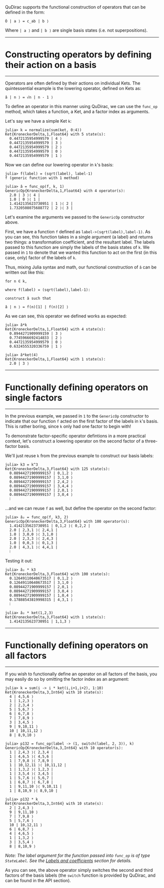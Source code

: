 QuDirac supports the functional construction of operators that can be defined in the form:

```
Ô | a ⟩ = c_ab | b ⟩
```

Where `| a ⟩` and `| b ⟩` are single basis states (i.e. not superpositions).

---
# Constructing operators by defining their action on a basis
---

Operators are often defined by their actions on individual Kets. The quintessential example is the lowering operator, defined
on Kets as:

```
â | n ⟩ = √n | n - 1 ⟩
``` 

To define an operator in this manner using QuDirac, we can use the `func_op` method, 
which takes a function, a Ket, and a factor index as arguments. 

Let's say we have a simple Ket `k`:

```
julia> k = normalize(sum(ket, 0:4))
Ket{KroneckerDelta,1,Float64} with 5 state(s):
  0.4472135954999579 | 4 ⟩
  0.4472135954999579 | 3 ⟩
  0.4472135954999579 | 2 ⟩
  0.4472135954999579 | 0 ⟩
  0.4472135954999579 | 1 ⟩
```

Now we can define our lowering operator in `k`'s basis:

```
julia> f(label) = (sqrt(label), label-1)
f (generic function with 1 method)

julia> â = func_op(f, k, 1)
GenericOp{KroneckerDelta,1,Float64} with 4 operator(s):
  2.0 | 3 ⟩⟨ 4 |
  1.0 | 0 ⟩⟨ 1 |
  1.4142135623730951 | 1 ⟩⟨ 2 |
  1.7320508075688772 | 2 ⟩⟨ 3 |
```

Let's examine the arguments we passed to the `GenericOp` constructor above. 

First, we have a function `f` defined as `label->(sqrt(label),label-1)`. As you can see, this
function takes in a single argument (a label) and returns two things: a transformation coefficient, 
and the resultant label. The labels passed to this function are simply the labels of the basis
states of `k`. We passed in `1` to denote that we wanted this function to act on the
first (in this case, only) factor of the labels of `k`.

Thus, mixing Julia syntax and math, our functional construction of `â` can be written out like this:

```
for n ∈ k, 

where f(label) = (sqrt(label),label-1):

construct â such that

â | n ⟩ = f(n)[1] | f(n)[2] ⟩
``` 

As we can see, this operator we defined works as expected:

```
julia> â*k
Ket{KroneckerDelta,1,Float64} with 4 state(s):
  0.8944271909999159 | 3 ⟩
  0.7745966692414833 | 2 ⟩
  0.4472135954999579 | 0 ⟩
  0.6324555320336759 | 1 ⟩

julia> â*ket(4)
Ket{KroneckerDelta,1,Float64} with 1 state(s):
  2.0 | 3 ⟩
```

---
# Functionally defining operators on single factors
---

In the previous example, we passed in `1` to the `GenericOp` constructor to indicate that our function `f`
acted on the first factor of the labels in `k`'s basis. This is rather boring, since `k` only had one factor 
to begin with!

To demonstrate factor-specific operator defintions in a more practical context, let's construct a lowering 
operator on the second factor of a three-factor basis.

We'll just reuse `k` from the previous example to construct our basis labels:

```
julia> k3 = k^3
Ket{KroneckerDelta,3,Float64} with 125 state(s):
  0.08944271909999157 | 0,1,2 ⟩
  0.08944271909999157 | 3,1,0 ⟩
  0.08944271909999157 | 2,4,2 ⟩
  0.08944271909999157 | 3,4,4 ⟩
  0.08944271909999157 | 2,0,1 ⟩
  0.08944271909999157 | 3,0,4 ⟩
  ⁞
```

...and we can reuse `f` as well, but define the operator on the second factor:

```
julia> â₂ = func_op(f, k3, 2)
GenericOp{KroneckerDelta,3,Float64} with 100 operator(s):
  1.4142135623730951 | 0,1,2 ⟩⟨ 0,2,2 |
  2.0 | 2,3,1 ⟩⟨ 2,4,1 |
  1.0 | 3,0,0 ⟩⟨ 3,1,0 |
  2.0 | 2,3,3 ⟩⟨ 2,4,3 |
  1.0 | 0,0,3 ⟩⟨ 0,1,3 |
  2.0 | 4,3,1 ⟩⟨ 4,4,1 |
  ⁞
```

Testing it out:

```
julia> â₂ * k3
Ket{KroneckerDelta,3,Float64} with 100 state(s):
  0.12649110640673517 | 0,1,2 ⟩
  0.12649110640673517 | 3,1,0 ⟩
  0.08944271909999157 | 2,0,1 ⟩
  0.08944271909999157 | 3,0,4 ⟩
  0.08944271909999157 | 1,0,4 ⟩
  0.17888543819998315 | 4,3,1 ⟩
  ⁞

julia> â₂ * ket(1,2,3)
Ket{KroneckerDelta,3,Float64} with 1 state(s):
  1.4142135623730951 | 1,1,3 ⟩
```

---
# Functionally defining operators on all factors
---

If you wish to functionally define an operator on all factors of the basis, you may easily do so by omitting the factor index as an argument:

```
julia> k = sum(i -> i * ket(i,i+1,i+2), 1:10)
Ket{KroneckerDelta,3,Int64} with 10 state(s):
  4 | 4,5,6 ⟩
  1 | 1,2,3 ⟩
  2 | 2,3,4 ⟩
  5 | 5,6,7 ⟩
  6 | 6,7,8 ⟩
  7 | 7,8,9 ⟩
  3 | 3,4,5 ⟩
  9 | 9,10,11 ⟩
  10 | 10,11,12 ⟩
  8 | 8,9,10 ⟩

julia> p132 = func_op(label -> (1, switch(label, 2, 3)), k)
GenericOp{KroneckerDelta,3,Int64} with 10 operator(s):
  1 | 2,4,3 ⟩⟨ 2,3,4 |
  1 | 4,6,5 ⟩⟨ 4,5,6 |
  1 | 7,9,8 ⟩⟨ 7,8,9 |
  1 | 10,12,11 ⟩⟨ 10,11,12 |
  1 | 1,3,2 ⟩⟨ 1,2,3 |
  1 | 3,5,4 ⟩⟨ 3,4,5 |
  1 | 5,7,6 ⟩⟨ 5,6,7 |
  1 | 6,8,7 ⟩⟨ 6,7,8 |
  1 | 9,11,10 ⟩⟨ 9,10,11 |
  1 | 8,10,9 ⟩⟨ 8,9,10 |
  
julia> p132 * k
Ket{KroneckerDelta,3,Int64} with 10 state(s):
  2 | 2,4,3 ⟩
  9 | 9,11,10 ⟩
  7 | 7,9,8 ⟩
  5 | 5,7,6 ⟩
  10 | 10,12,11 ⟩
  6 | 6,8,7 ⟩
  4 | 4,6,5 ⟩
  1 | 1,3,2 ⟩
  3 | 3,5,4 ⟩
  8 | 8,10,9 ⟩
```

*Note: The label argument for the function passed into `func_op` is of type `StateLabel`. See the [Labels and coefficients](labels_and_coeffs.md) section for details.*

As you can see, the above operator simply switches the second and third factors of 
the basis labels (the `switch` function is provided by QuDirac, and can be found in
the API section).

